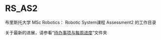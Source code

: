 <!--
 * @Author: Runze Yuan 1959180242@qq.com
 * @Date: 2022-11-08 17:47:23
 * @LastEditors: Runze Yuan 1959180242@qq.com
 * @LastEditTime: 2022-11-10 18:33:16
 * @FilePath: \RS_AS2\README.md
 * @Description: 
 * 
 * Copyright (c) 2022 by Runze Yuan 1959180242@qq.com, All Rights Reserved. 
-->
# RS_AS2
布里斯托大学 MSc Robotics： Robotic System课程 Assessment2 的工作目录

关于最新的进展，请参看“[待办事项与每周进度](https://github.com/Vehshanaan/RS_AS2/tree/main/%E5%BE%85%E5%8A%9E%E4%BA%8B%E9%A1%B9%E4%B8%8E%E6%AF%8F%E5%91%A8%E8%BF%9B%E5%BA%A6)”文件夹